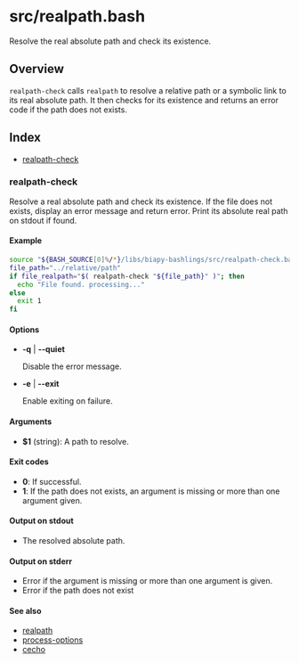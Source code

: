 # src/realpath.bash

Resolve the real absolute path and check its existence.

## Overview

`realpath-check` calls `realpath` to resolve a relative path or a
symbolic link to its real absolute path. It then checks for its existence
and returns an error code if the path does not exists.

## Index

* [realpath-check](#realpath-check)

### realpath-check

Resolve a real absolute path and check its existence.
If the file does not exists, display an error message and return error.
Print its absolute real path on stdout if found.

#### Example

```bash
source "${BASH_SOURCE[0]%/*}/libs/biapy-bashlings/src/realpath-check.bash"
file_path="../relative/path"
if file_realpath="$( realpath-check "${file_path}" )"; then
  echo "File found. processing..."
else
  exit 1
fi
```

#### Options

* **-q** | **--quiet**

  Disable the error message.

* **-e** | **--exit**

  Enable exiting on failure.

#### Arguments

* **$1** (string): A path to resolve.

#### Exit codes

* **0**: If successful.
* **1**: If the path does not exists, an argument is missing or more
  than one argument given.

#### Output on stdout

* The resolved absolute path.

#### Output on stderr

* Error if the argument is missing or more than one argument is given.
* Error if the path does not exist

#### See also

* [realpath](./realpath.md#realpath)
* [process-options](./process-options.md#process-options)
* [cecho](./cecho.md#cecho)

